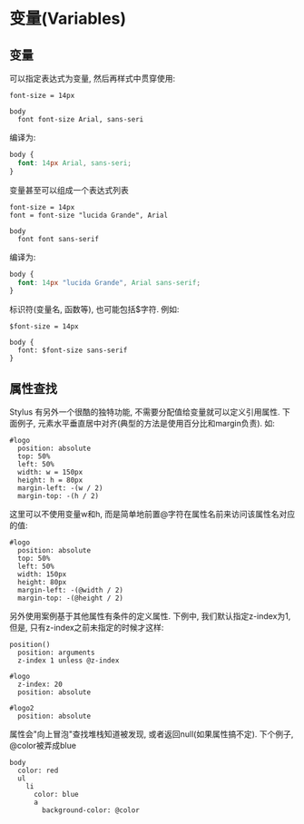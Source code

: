 # 变量(Variables)

## 变量

可以指定表达式为变量, 然后再样式中贯穿使用:

```stylus
font-size = 14px

body
  font font-size Arial, sans-seri
```

编译为:

```css
body {
  font: 14px Arial, sans-seri;
}
```

变量甚至可以组成一个表达式列表

```stylus
font-size = 14px
font = font-size "lucida Grande", Arial

body
  font font sans-serif
```

编译为:

```css
body {
  font: 14px "lucida Grande", Arial sans-serif;
}
```

标识符(变量名, 函数等), 也可能包括$字符. 例如:

```stylus
$font-size = 14px

body {
  font: $font-size sans-serif
}
```

## 属性查找

Stylus 有另外一个很酷的独特功能, 不需要分配值给变量就可以定义引用属性. 下面例子, 元素水平垂直居中对齐(典型的方法是使用百分比和margin负责). 如:

```stylus
#logo
  position: absolute
  top: 50%
  left: 50%
  width: w = 150px
  height: h = 80px
  margin-left: -(w / 2)
  margin-top: -(h / 2)
```

这里可以不使用变量w和h, 而是简单地前置@字符在属性名前来访问该属性名对应的值:

```stylus
#logo
  position: absolute
  top: 50%
  left: 50%
  width: 150px
  height: 80px
  margin-left: -(@width / 2)
  margin-top: -(@height / 2)
```

另外使用案例基于其他属性有条件的定义属性. 下例中, 我们默认指定z-index为1, 但是, 只有z-index之前未指定的时候才这样:

```stylus
position()
  position: arguments
  z-index 1 unless @z-index

#logo
  z-index: 20
  position: absolute

#logo2
  position: absolute
```

属性会"向上冒泡"查找堆栈知道被发现, 或者返回null(如果属性搞不定). 下个例子, @color被弄成blue

```stlyus
body
  color: red
  ul
    li
      color: blue
      a
        background-color: @color
```